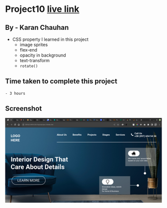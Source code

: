 # Project10 [live link](https://css-projects-10.netlify.app/)

## By - Karan Chauhan

- CSS property I learned in this project
    - image sprites
    - flex-end
    - opacity in background
    - text-transform
    - `rotate()`

## Time taken to complete this project
    - 3 hours

## Screenshot
![image](project10.png)